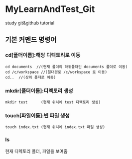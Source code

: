 # MyLearnAndTest_Git
study git&amp;github tutorial

## 기본 커멘드 명령어

### cd[폴더이름]:해당 디렉토리로 이동
```
cd documents  //(현재 폴더의 하위폴더인 documents 폴더로 이동)
cd /c/workspace //(절대경로 /c/workspace 로 이동)
cd..  //(상위 폴더로 이동)
```
### mkdir[폴더이름]:디렉토리 생성
```
mkdir test		(현재 위치에 test 디렉토리 생성)
```
### touch[파일이름]:빈 파일 생성
```
touch index.txt	(현재 위치에 index.txt 파일 생성)
```
### ls 
현재 디렉토리 폴더, 파일을 보여줌
